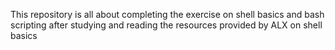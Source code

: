 This repository is all about completing the exercise on shell basics and bash scripting after studying and reading the resources provided by ALX on shell basics
